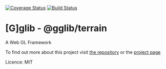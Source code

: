 [![Coverage Status](https://coveralls.io/repos/github/giniedp/glib/badge.svg?branch=master)](https://coveralls.io/github/giniedp/glib?branch=master)
[![Build Status](https://travis-ci.org/giniedp/glib.svg?branch=master)](https://travis-ci.org/giniedp/glib)

[G]glib - @gglib/terrain
=======
A Web GL Framework

To find out more about this project visit [the repository](https://github.com/giniedp/glib) or the [project page](https://glib.ginie.eu)

Licence: MIT